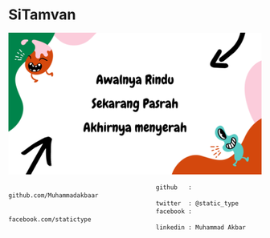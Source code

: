# SiTamvan

<p align="center">
  <img src="https://github.com/Muhammadakbaar/Some-Picture/blob/main/Hello.png"/>
</p>

```
                                         github   : github.com/Muhammadakbaar
                                         twitter  : @static_type
                                         facebook : facebook.com/statictype
                                         linkedin : Muhammad Akbar

``` 


<!--
**Muhammadakbaar/Muhammadakbaar** is a ✨ _special_ ✨ repository because its `README.md` (this file) appears on your GitHub profile.

Here are some ideas to get you started:

- 🔭 I’m currently working on ...
- 🌱 I’m currently learning ...
- 👯 I’m looking to collaborate on ...
- 🤔 I’m looking for help with ...
- 💬 Ask me about ...
- 📫 How to reach me: ...
- 😄 Pronouns: ...
- ⚡ Fun fact: ...
-->
